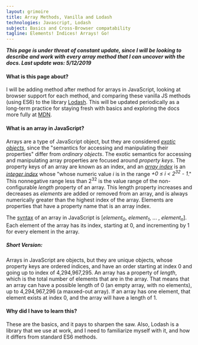 ```yaml
---
layout: grimoire
title: Array Methods, Vanilla and Lodash
technologies: Javascript, Lodash
subject: Basics and Cross-Browser compatability
tagline: Elements! Indices! Arrays! Go!
---
```


***This page is under threat of constant update, since I will be looking to describe and work with every array method that I can uncover with the docs. Last update was: 5/12/2019***

#### What is this page about?

I will be adding method after method for arrays in JavaScript, looking at browser support for each method, and comparing these vanilla JS methods (using ES6) to the library <a href="https://lodash.com/">Lodash</a>. This will be updated periodically as a long-term practice for staying fresh with basics and exploring the docs more fully at <a href="https://developer.mozilla.org/en-US/docs/Web/JavaScript/Reference/Global_Objects/Array"> MDN</a>.

#### What is an array in JavaScript?

Arrays are a type of JavaScript object, but they are considered <a href="https://tc39.github.io/ecma262/#exotic-object">*exotic objects*</a>, since the "semantics for accessing and manipulating their properties" differ from *ordinary objects*. The exotic semantics for accessing and manipulating array properties are focused around *property keys*. The property keys of an array are known as an index, and an <a href="https://tc39.github.io/ecma262/#array-index">*array index*</a> is an <a href="https://tc39.github.io/ecma262/#integer-index">*integer index*</a> whose "whose numeric value *i* is in the range *+0 ≤ i < 2<sup>32</sup> - 1*." This nonnegative range less than 2<sup>32</sup> is the value range of the non-configurable *length* property of an array. This length property increases and decreases as *elements* are added or removed from an array, and is always numerically greater than the highest index of the array. Elements are properties that have a property name that is an array index.


The <a href="https://developer.mozilla.org/en-US/docs/Web/JavaScript/Reference/Global_Objects/Array#Syntax">syntax</a> of an array in JavaScript is [*element<sub>0</sub>*, *element<sub>1</sub>*, ... , *element<sub>n</sub>*]. Each element of the array has its index, starting at 0, and incrementing by 1 for every element in the array.

##### Short Version:

Arrays in JavaScript are objects, but they are unique objects, whose property keys are ordered indices, and have an order starting at index 0 and going up to index of 4,294,967,295. An array has a property of *length*, which is the total number of elements that are in the array. That means that an array can have a possible length of 0 (an empty array, with no elements), up to 4,294,967,296 (a maxxed-out array). If an array has one element, that element exists at index 0, and the array will have a length of 1.



#### Why did I have to learn this?

These are the basics, and it pays to sharpen the saw. Also, Lodash is a library that we use at work, and I need to familiarize myself with it, and how it differs from standard ES6 methods.
